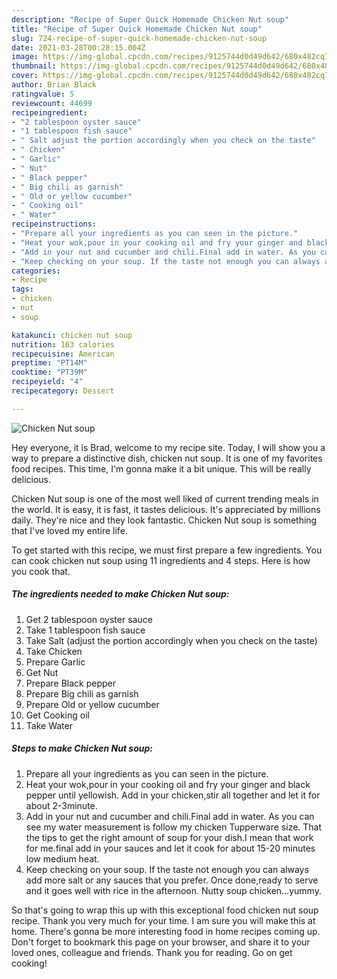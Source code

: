 ```yaml
---
description: "Recipe of Super Quick Homemade Chicken Nut soup"
title: "Recipe of Super Quick Homemade Chicken Nut soup"
slug: 724-recipe-of-super-quick-homemade-chicken-nut-soup
date: 2021-03-28T00:28:15.004Z
image: https://img-global.cpcdn.com/recipes/9125744d0d49d642/680x482cq70/chicken-nut-soup-recipe-main-photo.jpg
thumbnail: https://img-global.cpcdn.com/recipes/9125744d0d49d642/680x482cq70/chicken-nut-soup-recipe-main-photo.jpg
cover: https://img-global.cpcdn.com/recipes/9125744d0d49d642/680x482cq70/chicken-nut-soup-recipe-main-photo.jpg
author: Brian Black
ratingvalue: 5
reviewcount: 44699
recipeingredient:
- "2 tablespoon oyster sauce"
- "1 tablespoon fish sauce"
- " Salt adjust the portion accordingly when you check on the taste"
- " Chicken"
- " Garlic"
- " Nut"
- " Black pepper"
- " Big chili as garnish"
- " Old or yellow cucumber"
- " Cooking oil"
- " Water"
recipeinstructions:
- "Prepare all your ingredients as you can seen in the picture."
- "Heat your wok,pour in your cooking oil and fry your ginger and black pepper until yellowish. Add in your chicken,stir all together and let it for about 2-3minute."
- "Add in your nut and cucumber and chili.Final add in water. As you can see my water measurement is follow my chicken Tupperware size. That the tips to get the right amount of soup for your dish.I mean that work for me.final add in your sauces and let it cook for about 15-20 minutes low medium heat."
- "Keep checking on your soup. If the taste not enough you can always add more salt or any sauces that you prefer. Once done,ready to serve and it goes well with rice in the afternoon. Nutty soup chicken...yummy."
categories:
- Recipe
tags:
- chicken
- nut
- soup

katakunci: chicken nut soup 
nutrition: 163 calories
recipecuisine: American
preptime: "PT14M"
cooktime: "PT39M"
recipeyield: "4"
recipecategory: Dessert

---
```



![Chicken Nut soup](https://img-global.cpcdn.com/recipes/9125744d0d49d642/680x482cq70/chicken-nut-soup-recipe-main-photo.jpg)

Hey everyone, it is Brad, welcome to my recipe site. Today, I will show you a way to prepare a distinctive dish, chicken nut soup. It is one of my favorites food recipes. This time, I'm gonna make it a bit unique. This will be really delicious.



Chicken Nut soup is one of the most well liked of current trending meals in the world. It is easy, it is fast, it tastes delicious. It's appreciated by millions daily. They're nice and they look fantastic. Chicken Nut soup is something that I've loved my entire life.


To get started with this recipe, we must first prepare a few ingredients. You can cook chicken nut soup using 11 ingredients and 4 steps. Here is how you cook that.

<!--inarticleads1-->

##### The ingredients needed to make Chicken Nut soup:

1. Get 2 tablespoon oyster sauce
1. Take 1 tablespoon fish sauce
1. Take  Salt (adjust the portion accordingly when you check on the taste)
1. Take  Chicken
1. Prepare  Garlic
1. Get  Nut
1. Prepare  Black pepper
1. Prepare  Big chili as garnish
1. Prepare  Old or yellow cucumber
1. Get  Cooking oil
1. Take  Water




<!--inarticleads2-->

##### Steps to make Chicken Nut soup:

1. Prepare all your ingredients as you can seen in the picture.
1. Heat your wok,pour in your cooking oil and fry your ginger and black pepper until yellowish. Add in your chicken,stir all together and let it for about 2-3minute.
1. Add in your nut and cucumber and chili.Final add in water. As you can see my water measurement is follow my chicken Tupperware size. That the tips to get the right amount of soup for your dish.I mean that work for me.final add in your sauces and let it cook for about 15-20 minutes low medium heat.
1. Keep checking on your soup. If the taste not enough you can always add more salt or any sauces that you prefer. Once done,ready to serve and it goes well with rice in the afternoon. Nutty soup chicken...yummy.




So that's going to wrap this up with this exceptional food chicken nut soup recipe. Thank you very much for your time. I am sure you will make this at home. There's gonna be more interesting food in home recipes coming up. Don't forget to bookmark this page on your browser, and share it to your loved ones, colleague and friends. Thank you for reading. Go on get cooking!
